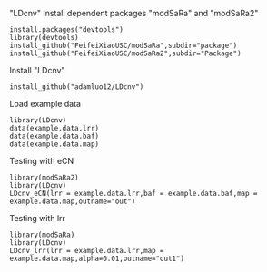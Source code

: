 "LDcnv" 
Install dependent packages "modSaRa" and "modSaRa2"
```
install.packages("devtools")
library(devtools)
install_github("FeifeiXiaoUSC/modSaRa",subdir="package")
install_github("FeifeiXiaoUSC/modSaRa2",subdir="Package")
```
Install "LDcnv"
```
install_github("adamluo12/LDcnv")
```
Load example data
```
library(LDcnv)
data(example.data.lrr)
data(example.data.baf)
data(example.data.map)
```
Testing with eCN
```
library(modSaRa2)
library(LDcnv)
LDcnv_eCN(lrr = example.data.lrr,baf = example.data.baf,map = example.data.map,outname="out")
```
Testing with lrr
```
library(modSaRa)
library(LDcnv)
LDcnv_lrr(lrr = example.data.lrr,map = example.data.map,alpha=0.01,outname="out1")
```
